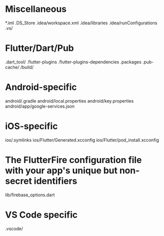 # Miscellaneous
*.iml
.DS_Store
.idea/workspace.xml
.idea/libraries
.idea/runConfigurations
.vs/

# Flutter/Dart/Pub
.dart_tool/
.flutter-plugins
.flutter-plugins-dependencies
.packages
.pub-cache/
/build/

# Android-specific
android/.gradle
android/local.properties
android/key.properties
android/app/google-services.json

# iOS-specific
ios/.symlinks
ios/Flutter/Generated.xcconfig
ios/Flutter/pod_install.xcconfig

# The FlutterFire configuration file with your app's unique but non-secret identifiers
lib/firebase_options.dart

# VS Code specific
.vscode/